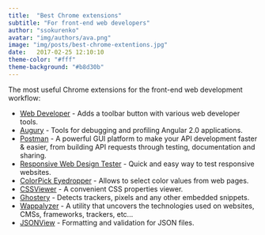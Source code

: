 ```yaml
---
title:  "Best Chrome extensions"
subtitle: "For front-end web developers"
author: "ssokurenko"
avatar: "img/authors/ava.png"
image: "img/posts/best-chrome-extentions.jpg"
date:   2017-02-25 12:10:10
theme-color: "#fff"
theme-background: "#b8d30b"
---
```


The most useful Chrome extensions for the front-end web development workflow:

- [Web Developer](https://chrome.google.com/webstore/detail/web-developer/bfbameneiokkgbdmiekhjnmfkcnldhhm) - Adds a toolbar button with various web developer tools.
- [Augury](https://chrome.google.com/webstore/detail/augury/elgalmkoelokbchhkhacckoklkejnhcd) - Tools for debugging and profiling Angular 2.0 applications.
- [Postman](https://chrome.google.com/webstore/detail/postman/fhbjgbiflinjbdggehcddcbncdddomop) - A powerful GUI platform to make your API development faster & easier, from building API requests through testing, documentation and sharing.
- [Responsive Web Design Tester](https://chrome.google.com/webstore/detail/responsive-web-design-tes/objclahbaimlfnbjdeobicmmlnbhamkg) - Quick and easy way to test responsive websites.
- [ColorPick Eyedropper](https://chrome.google.com/webstore/detail/colorpick-eyedropper/ohcpnigalekghcmgcdcenkpelffpdolg) - Allows to select color values from web pages.
- [CSSViewer](https://chrome.google.com/webstore/detail/cssviewer/ggfgijbpiheegefliciemofobhmofgce) - A convenient CSS properties viewer.
- [Ghostery](https://chrome.google.com/webstore/detail/ghostery/mlomiejdfkolichcflejclcbmpeaniij) - Detects trackers, pixels and any other embedded snippets.
- [Wappalyzer](https://chrome.google.com/webstore/detail/wappalyzer/gppongmhjkpfnbhagpmjfkannfbllamg) - A utility that uncovers the technologies used on websites, CMSs, frameworks, trackers, etc...
- [JSONView](https://chrome.google.com/webstore/detail/jsonview/chklaanhfefbnpoihckbnefhakgolnmc) - Formatting and validation for JSON files.
